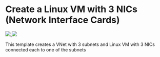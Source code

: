 # Create a Linux VM with 3 NICs (Network Interface Cards)

<a href="https://portal.azure.com/#create/Microsoft.Template/uri/https%3A%2F%2Fraw.githubusercontent.com%2FAzure%2Fderdanu%2Fmaster%2Fazure-vm-multible-nic-subnet-linux%2Fazuredeploy.json" target="_blank">
    <img src="http://azuredeploy.net/deploybutton.png"/>
</a>
<a href="http://armviz.io/#/?load=https%3A%2F%2Fraw.githubusercontent.com%2FAzure%2Fderdanu%2Fmaster%2Fazure-vm-multible-nic-subnet-linux%2Fazuredeploy.json" target="_blank">
    <img src="http://armviz.io/visualizebutton.png"/>
</a>

This template creates a VNet with 3 subnets and Linux VM with 3 NICs connected each to one of the subnets

